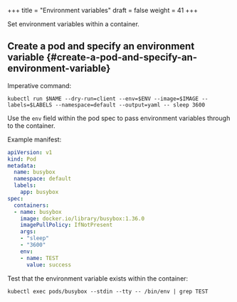 +++
title = "Environment variables"
draft = false
weight = 41
+++

Set environment variables within a container.


## Create a pod and specify an environment variable {#create-a-pod-and-specify-an-environment-variable}

Imperative command:

```shell
kubectl run $NAME --dry-run=client --env=$ENV --image=$IMAGE --labels=$LABELS --namespace=default --output=yaml -- sleep 3600
```

Use the `env` field within the pod spec to pass environment variables through to the container.

Example manifest:

```yaml { linenos=inline }
apiVersion: v1
kind: Pod
metadata:
  name: busybox
  namespace: default
  labels:
    app: busybox
spec:
  containers:
  - name: busybox
    image: docker.io/library/busybox:1.36.0
    imagePullPolicy: IfNotPresent
    args:
    - "sleep"
    - "3600"
    env:
    - name: TEST
      value: success
```

Test that the environment variable exists within the container:

```shell
kubectl exec pods/busybox --stdin --tty -- /bin/env | grep TEST
```
